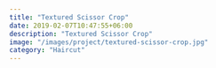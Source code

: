 ```yaml
---
title: "Textured Scissor Crop"
date: 2019-02-07T10:47:55+06:00
description: "Textured Scissor Crop"
image: "/images/project/textured-scissor-crop.jpg"
category: "Haircut"
---
```

